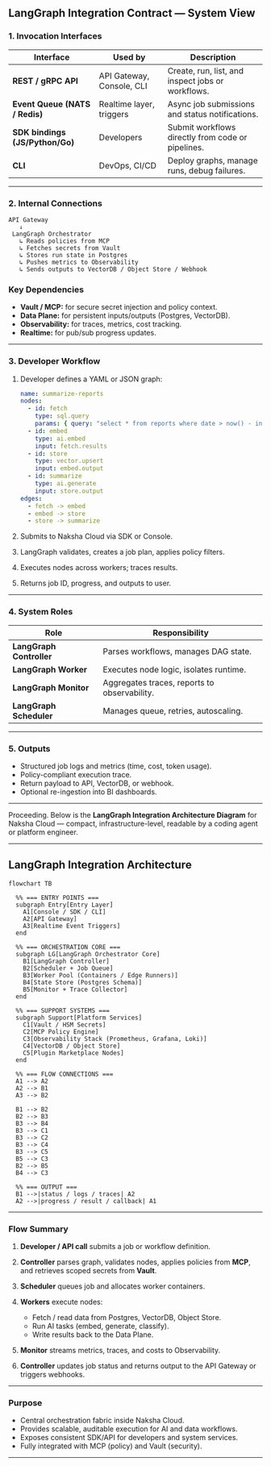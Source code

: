 

## **LangGraph Integration Contract — System View**

### 1. **Invocation Interfaces**

| Interface                       | Used by                   | Description                                       |
| ------------------------------- | ------------------------- | ------------------------------------------------- |
| **REST / gRPC API**             | API Gateway, Console, CLI | Create, run, list, and inspect jobs or workflows. |
| **Event Queue (NATS / Redis)**  | Realtime layer, triggers  | Async job submissions and status notifications.   |
| **SDK bindings (JS/Python/Go)** | Developers                | Submit workflows directly from code or pipelines. |
| **CLI**                         | DevOps, CI/CD             | Deploy graphs, manage runs, debug failures.       |

---

### 2. **Internal Connections**

```
API Gateway
   ↓
 LangGraph Orchestrator
   ↳ Reads policies from MCP
   ↳ Fetches secrets from Vault
   ↳ Stores run state in Postgres
   ↳ Pushes metrics to Observability
   ↳ Sends outputs to VectorDB / Object Store / Webhook
```

### Key Dependencies

* **Vault / MCP:** for secure secret injection and policy context.
* **Data Plane:** for persistent inputs/outputs (Postgres, VectorDB).
* **Observability:** for traces, metrics, cost tracking.
* **Realtime:** for pub/sub progress updates.

---

### 3. **Developer Workflow**

1. Developer defines a YAML or JSON graph:

   ```yaml
   name: summarize-reports
   nodes:
     - id: fetch
       type: sql.query
       params: { query: "select * from reports where date > now() - interval '7 days'" }
     - id: embed
       type: ai.embed
       input: fetch.results
     - id: store
       type: vector.upsert
       input: embed.output
     - id: summarize
       type: ai.generate
       input: store.output
   edges:
     - fetch -> embed
     - embed -> store
     - store -> summarize
   ```
2. Submits to Naksha Cloud via SDK or Console.
3. LangGraph validates, creates a job plan, applies policy filters.
4. Executes nodes across workers; traces results.
5. Returns job ID, progress, and outputs to user.

---

### 4. **System Roles**

| Role                     | Responsibility                               |
| ------------------------ | -------------------------------------------- |
| **LangGraph Controller** | Parses workflows, manages DAG state.         |
| **LangGraph Worker**     | Executes node logic, isolates runtime.       |
| **LangGraph Monitor**    | Aggregates traces, reports to observability. |
| **LangGraph Scheduler**  | Manages queue, retries, autoscaling.         |

---

### 5. **Outputs**

* Structured job logs and metrics (time, cost, token usage).
* Policy-compliant execution trace.
* Return payload to API, VectorDB, or webhook.
* Optional re-ingestion into BI dashboards.

---


Proceeding. Below is the **LangGraph Integration Architecture Diagram** for Naksha Cloud — compact, infrastructure-level, readable by a coding agent or platform engineer.

---

## **LangGraph Integration Architecture**

```mermaid
flowchart TB

  %% === ENTRY POINTS ===
  subgraph Entry[Entry Layer]
    A1[Console / SDK / CLI]
    A2[API Gateway]
    A3[Realtime Event Triggers]
  end

  %% === ORCHESTRATION CORE ===
  subgraph LG[LangGraph Orchestrator Core]
    B1[LangGraph Controller]
    B2[Scheduler + Job Queue]
    B3[Worker Pool (Containers / Edge Runners)]
    B4[State Store (Postgres Schema)]
    B5[Monitor + Trace Collector]
  end

  %% === SUPPORT SYSTEMS ===
  subgraph Support[Platform Services]
    C1[Vault / HSM Secrets]
    C2[MCP Policy Engine]
    C3[Observability Stack (Prometheus, Grafana, Loki)]
    C4[VectorDB / Object Store]
    C5[Plugin Marketplace Nodes]
  end

  %% === FLOW CONNECTIONS ===
  A1 --> A2
  A2 --> B1
  A3 --> B2

  B1 --> B2
  B2 --> B3
  B3 --> B4
  B3 --> C1
  B3 --> C2
  B3 --> C4
  B3 --> C5
  B5 --> C3
  B2 --> B5
  B4 --> C3

  %% === OUTPUT ===
  B1 -->|status / logs / traces| A2
  A2 -->|progress / result / callback| A1
```

---

### **Flow Summary**

1. **Developer / API call** submits a job or workflow definition.
2. **Controller** parses graph, validates nodes, applies policies from **MCP**, and retrieves scoped secrets from **Vault**.
3. **Scheduler** queues job and allocates worker containers.
4. **Workers** execute nodes:

   * Fetch / read data from Postgres, VectorDB, Object Store.
   * Run AI tasks (embed, generate, classify).
   * Write results back to the Data Plane.
5. **Monitor** streams metrics, traces, and costs to Observability.
6. **Controller** updates job status and returns output to the API Gateway or triggers webhooks.

---

### **Purpose**

* Central orchestration fabric inside Naksha Cloud.
* Provides scalable, auditable execution for AI and data workflows.
* Exposes consistent SDK/API for developers and system services.
* Fully integrated with MCP (policy) and Vault (security).

---

